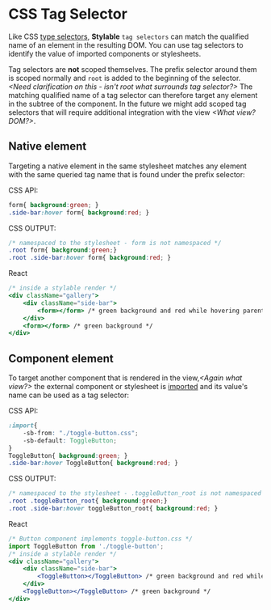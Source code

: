 # CSS Tag Selector

Like CSS [type selectors](https://developer.mozilla.org/en-US/docs/Web/CSS/Type_selectors), **Stylable** `tag selectors` can match the qualified name of an element in the resulting DOM. You can use tag selectors to identify the value of imported components or stylesheets.

Tag selectors are **not** scoped themselves. The prefix selector around them is scoped normally and `root` is added to the beginning of the selector. *<Need clarification on this - isn't root what surrounds tag selector?>* The matching qualified name of a tag selector can therefore target any element in the subtree of the component. In the future we might add scoped tag selectors that will require additional integration with the view *<What view? DOM?>*.

## Native element

Targeting a native element in the same stylesheet matches any element with the same queried tag name that is found under the prefix selector:

CSS API:
```css
form{ background:green; }
.side-bar:hover form{ background:red; }
```

CSS OUTPUT:
```css
/* namespaced to the stylesheet - form is not namespaced */
.root form{ background:green;} 
.root .side-bar:hover form{ background:red; }
```

React
```jsx
/* inside a stylable render */
<div className="gallery">
    <div className="side-bar">
        <form></form> /* green background and red while hovering parent */
    </div>
    <form></form> /* green background */
</div>
```

## Component element

To target another component that is rendered in the view,*<Again what view?>* the external component or stylesheet is [imported](./imports.md) and its value's name can be used as a tag selector:

CSS API:

```css
:import{
    -sb-from: "./toggle-button.css";
    -sb-default: ToggleButton;
}
ToggleButton{ background:green; }
.side-bar:hover ToggleButton{ background:red; }
```

CSS OUTPUT:
```css
/* namespaced to the stylesheet - .toggleButton_root is not namespaced */
.root .toggleButton_root{ background:green;}
.root .side-bar:hover toggleButton_root{ background:red; }
```

React
```jsx
/* Button component implements toggle-button.css */
import ToggleButton from './toggle-button';
/* inside a stylable render */
<div className="gallery">
    <div className="side-bar">
        <ToggleButton></ToggleButton> /* green background and red while hovering parent */
    </div>
    <ToggleButton></ToggleButton> /* green background */
</div>
```


